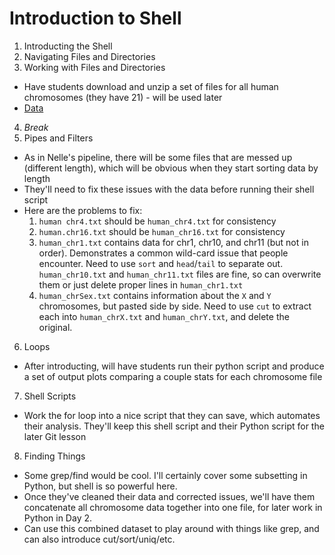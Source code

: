 # Introduction to Shell

1. Introducting the Shell
2. Navigating Files and Directories
3. Working with Files and Directories
  - Have students download and unzip a set of files for all human chromosomes (they have 21) - will be used later
  - [Data](https://github.com/darencard/2016-12-09-ucsf_Python/blob/gh-pages/workshop/01_day/01_pm/human_window_stats_sab.zip?raw=true)
4. *Break*
5. Pipes and Filters
  - As in Nelle's pipeline, there will be some files that are messed up (different length), which will be obvious when they start sorting data by length
  - They'll need to fix these issues with the data before running their shell script
  - Here are the problems to fix:
    1. `human chr4.txt` should be `human_chr4.txt` for consistency
    2. `human.chr16.txt` should be `human_chr16.txt` for consistency
    3. `human_chr1.txt` contains data for chr1, chr10, and chr11 (but not in order). Demonstrates a common wild-card issue that people encounter. Need to use `sort` and `head`/`tail` to separate out. `human_chr10.txt` and `human_chr11.txt` files are fine, so can overwrite them or just delete proper lines in `human_chr1.txt`
    4. `human_chrSex.txt` contains information about the `X` and `Y` chromosomes, but pasted side by side. Need to use `cut` to extract each into `human_chrX.txt` and `human_chrY.txt`, and delete the original.
6. Loops
  - After introducting, will have students run their python script and produce a set of output plots comparing a couple stats for each chromosome file
7. Shell Scripts
  - Work the for loop into a nice script that they can save, which automates their analysis. They'll keep this shell script and their Python script for the later Git lesson
8. Finding Things
  - Some grep/find would be cool. I'll certainly cover some subsetting in Python, but shell is so powerful here.
  - Once they've cleaned their data and corrected issues, we'll have them concatenate all chromosome data together into one file, for later work in Python in Day 2.
  - Can use this combined dataset to play around with things like grep, and can also introduce cut/sort/uniq/etc.
